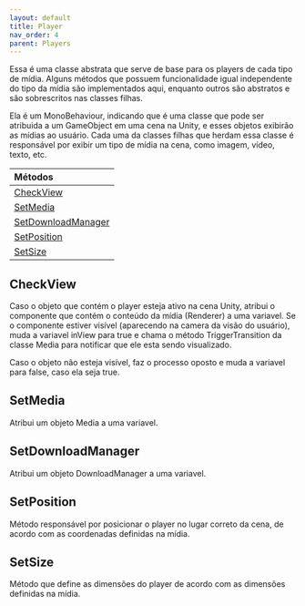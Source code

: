 ```yaml
---
layout: default
title: Player
nav_order: 4
parent: Players
---
```

Essa é uma classe abstrata que serve de base para os players de cada tipo de mídia. Alguns métodos que possuem funcionalidade igual independente do tipo da mídia são implementados aqui, enquanto outros são abstratos e são sobrescritos nas classes filhas.

Ela é um MonoBehaviour, indicando que é uma classe que pode ser atribuida a um GameObject em uma cena na Unity, e esses objetos exibirão as mídias ao usuário. Cada uma da classes filhas que herdam essa classe é responsável por exibir um tipo de mídia na cena, como imagem, vídeo, texto, etc. 

| Métodos       |
|:-------------|
| [CheckView](#CheckView)| 
| [SetMedia](#SetMedia)| 
| [SetDownloadManager](#SetDownloadManager)| 
| [SetPosition](#SetPosition)| 
| [SetSize](#SetSize)| 

## CheckView
Caso o objeto que contém o player esteja ativo na cena Unity, atribui o componente que contém o conteúdo da mídia (Renderer) a uma variavel. Se o componente estiver visível (aparecendo na camera da visão do usuário), muda a variavel inView para true e chama o método TriggerTransition da classe Media para notificar que ele esta sendo visualizado.

Caso o objeto não esteja visível, faz o processo oposto e muda a variavel para false, caso ela seja true.
## SetMedia
Atribui um objeto Media a uma variavel.
## SetDownloadManager
Atribui um objeto DownloadManager a uma variavel.
## SetPosition
Método responsável por posicionar o player no lugar correto da cena, de acordo com as coordenadas definidas na mídia. 
## SetSize
Método que define as dimensões do player de acordo com as dimensões definidas na mídia.